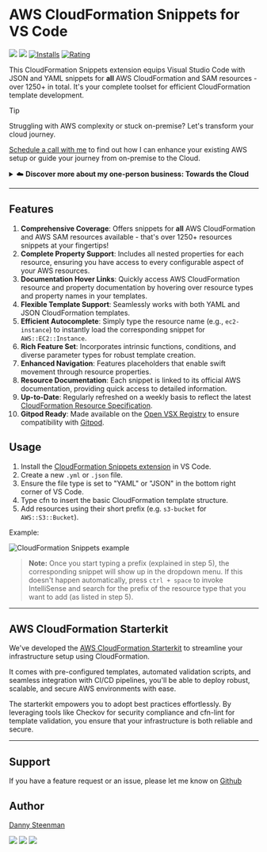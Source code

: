 # AWS CloudFormation Snippets for VS Code

[![](https://img.shields.io/visual-studio-marketplace/v/dannysteenman.cloudformation-yaml-snippets?color=374151&label=Visual%20Studio%20Marketplace&labelColor=000&logo=visual-studio-code&logoColor=0098FF)](https://marketplace.visualstudio.com/items?itemName=dannysteenman.cloudformation-yaml-snippets)
[![](https://img.shields.io/visual-studio-marketplace/v/dannysteenman.cloudformation-yaml-snippets?color=374151&label=Open%20VSX%20Registry&labelColor=000&logo=data:image/svg+xml;base64,PD94bWwgdmVyc2lvbj0iMS4wIiBlbmNvZGluZz0idXRmLTgiPz4KPHN2ZyB2aWV3Qm94PSI0LjYgNSA5Ni4yIDEyMi43IiB4bWxucz0iaHR0cDovL3d3dy53My5vcmcvMjAwMC9zdmciPgogIDxwYXRoIGQ9Ik0zMCA0NC4yTDUyLjYgNUg3LjN6TTQuNiA4OC41aDQ1LjNMMjcuMiA0OS40em01MSAwbDIyLjYgMzkuMiAyMi42LTM5LjJ6IiBmaWxsPSIjYzE2MGVmIi8+CiAgPHBhdGggZD0iTTUyLjYgNUwzMCA0NC4yaDQ1LjJ6TTI3LjIgNDkuNGwyMi43IDM5LjEgMjIuNi0zOS4xem01MSAwTDU1LjYgODguNWg0NS4yeiIgZmlsbD0iI2E2MGVlNSIvPgo8L3N2Zz4=&logoColor=0098FF)](https://open-vsx.org/extension/dannysteenman/cloudformation-yaml-snippets)
[![Installs](https://img.shields.io/visual-studio-marketplace/i/dannysteenman.cloudformation-yaml-snippets 'Currently Installed')](https://marketplace.visualstudio.com/items?itemName=dannysteenman.cloudformation-yaml-snippets)
[![Rating](https://img.shields.io/visual-studio-marketplace/stars/dannysteenman.cloudformation-yaml-snippets)](https://marketplace.visualstudio.com/items?itemName=dannysteenman.cloudformation-yaml-snippets)

This CloudFormation Snippets extension equips Visual Studio Code with JSON and YAML snippets for **all** AWS CloudFormation and SAM resources - over 1250+ in total. It's your complete toolset for efficient CloudFormation template development.

> [!TIP]
> Struggling with AWS complexity or stuck on-premise? Let's transform your cloud journey.
>
> [Schedule a call with me](https://towardsthecloud.com/contact) to find out how I can enhance your existing AWS setup or guide your journey from on-premise to the Cloud.
>
> <details><summary>☁️ <strong>Discover more about my one-person business: Towards the Cloud</strong></summary>
>
> <br/>
>
> Hi, I'm Danny – AWS expert and founder of [Towards the Cloud](https://towardsthecloud.com). With over a decade of hands-on experience, I specialized myself in deploying well-architected, highly scalable and cost-effective AWS Solutions using Infrastructure as Code (IaC).
>
> #### When you work with me, you're getting a package deal of expertise and personalized service:
>
> - **AWS CDK Proficiency**: I bring deep AWS CDK knowledge to the table, ensuring your infrastructure is not just maintainable and scalable, but also fully automated.
> - **AWS Certified**: [Equipped with 7 AWS Certifications](https://www.credly.com/users/dannysteenman/badges), including DevOps Engineer & Solutions Architect Professional, to ensure best practices across diverse cloud scenarios.
> - **Direct Access**: You work with me, not a team of managers. Expect quick decisions and high-quality work.
> - **Tailored Solutions**: Understanding that no two businesses are alike, I Custom-fit cloud infrastructure for your unique needs.
> - **Cost-Effective**: I'll optimize your AWS spending without cutting corners on performance or security.
> - **Seamless CI/CD**: I'll set up smooth CI/CD processes using GitHub Actions, making changes a breeze through Pull Requests.
>
> *My mission is simple: I'll free you from infrastructure headaches so you can focus on what truly matters – your core business.*
>
> Ready to unlock the full potential of AWS Cloud?
>
> <a href="https://towardsthecloud.com/contact"><img alt="Schedule your call" src="https://img.shields.io/badge/schedule%20your%20call-success.svg?style=for-the-badge"/></a>
> </details>

---

## Features

1. **Comprehensive Coverage**: Offers snippets for **all** AWS CloudFormation and AWS SAM resources available - that's over 1250+ resources snippets at your fingertips!
2. **Complete Property Support**: Includes all nested properties for each resource, ensuring you have access to every configurable aspect of your AWS resources.
3. **Documentation Hover Links**: Quickly access AWS CloudFormation resource and property documentation by hovering over resource types and property names in your templates.
4. **Flexible Template Support**: Seamlessly works with both YAML and JSON CloudFormation templates.
5. **Efficient Autocomplete**: Simply type the resource name (e.g., `ec2-instance`) to instantly load the corresponding snippet for `AWS::EC2::Instance`.
6. **Rich Feature Set**: Incorporates intrinsic functions, conditions, and diverse parameter types for robust template creation.
7. **Enhanced Navigation**: Features placeholders that enable swift movement through resource properties.
8. **Resource Documentation**: Each snippet is linked to its official AWS documentation, providing quick access to detailed information.
9. **Up-to-Date**: Regularly refreshed on a weekly basis to reflect the latest [CloudFormation Resource Specification](https://docs.aws.amazon.com/AWSCloudFormation/latest/UserGuide/cfn-resource-specification.html).
10. **Gitpod Ready**: Made available on the [Open VSX Registry](https://open-vsx.org/extension/dannysteenman/cloudformation-yaml-snippets) to ensure compatibility with [Gitpod](https://github.com/dannysteenman/vscode-cloudformation-snippets/issues/14).

## Usage

1. Install the [CloudFormation Snippets extension](https://marketplace.visualstudio.com/items?itemName=dannysteenman.cloudformation-yaml-snippets) in VS Code.
2. Create a new `.yml` or `.json` file.
3. Ensure the file type is set to "YAML" or "JSON" in the bottom right corner of VS Code.
4. Type cfn to insert the basic CloudFormation template structure.
5. Add resources using their short prefix (e.g. `s3-bucket` for `AWS::S3::Bucket`).

Example:

![CloudFormation Snippets example](https://raw.githubusercontent.com/dannysteenman/vscode-cloudformation-snippets/main/images/cfn-snippets-extension-example.gif)

> **Note:** Once you start typing a prefix (explained in step 5), the corresponding snippet will show up in the dropdown menu. If this doesn't happen automatically, press `ctrl + space` to invoke IntelliSense and search for the prefix of the resource type that you want to add (as listed in step 5).

---
## AWS CloudFormation Starterkit

We've developed the [AWS CloudFormation Starterkit](https://github.com/dannysteenman/aws-cloudformation-starterkit) to streamline your infrastructure setup using CloudFormation.

It comes with pre-configured templates, automated validation scripts, and seamless integration with CI/CD pipelines, you'll be able to deploy robust, scalable, and secure AWS environments with ease.

The starterkit empowers you to adopt best practices effortlessly. By leveraging tools like Checkov for security compliance and cfn-lint for template validation, you ensure that your infrastructure is both reliable and secure.

---
## Support

If you have a feature request or an issue, please let me know on [Github](https://github.com/dannysteenman/vscode-cloudformation-snippets/issues)

## Author

[Danny Steenman](https://towardsthecloud.com/about)

[![](https://img.shields.io/badge/LinkedIn-0077B5?style=for-the-badge&logo=linkedin&logoColor=white)](https://www.linkedin.com/in/dannysteenman)
[![](https://img.shields.io/badge/X-000000?style=for-the-badge&logo=x&logoColor=white)](https://twitter.com/dannysteenman)
[![](https://img.shields.io/badge/GitHub-2b3137?style=for-the-badge&logo=github&logoColor=white)](https://github.com/dannysteenman)
